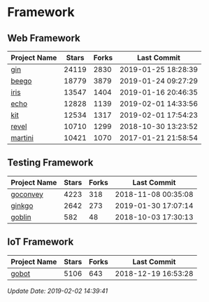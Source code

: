 # Framework

## Web Framework

| Project Name | Stars | Forks | Last Commit |
| ------------ | ----- | ----- | ----------- |
| [gin](https://github.com/gin-gonic/gin) | 24119 | 2830 | 2019-01-25 18:28:39 |
| [beego](https://github.com/astaxie/beego) | 18779 | 3879 | 2019-01-24 09:27:29 |
| [iris](https://github.com/kataras/iris) | 13547 | 1404 | 2019-01-16 20:46:35 |
| [echo](https://github.com/labstack/echo) | 12828 | 1139 | 2019-02-01 14:33:56 |
| [kit](https://github.com/go-kit/kit) | 12534 | 1317 | 2019-02-01 17:54:23 |
| [revel](https://github.com/revel/revel) | 10710 | 1299 | 2018-10-30 13:23:52 |
| [martini](https://github.com/go-martini/martini) | 10421 | 1070 | 2017-01-21 21:58:54 |

## Testing Framework

| Project Name | Stars | Forks | Last Commit |
| ------------ | ----- | ----- | ----------- |
| [goconvey](https://github.com/smartystreets/goconvey) | 4223 | 318 | 2018-11-08 00:35:08 |
| [ginkgo](https://github.com/onsi/ginkgo) | 2642 | 273 | 2019-01-30 17:07:14 |
| [goblin](https://github.com/franela/goblin) | 582 | 48 | 2018-10-03 17:30:13 |

## IoT Framework

| Project Name | Stars | Forks | Last Commit |
| ------------ | ----- | ----- | ----------- |
| [gobot](https://github.com/hybridgroup/gobot) | 5106 | 643 | 2018-12-19 16:53:28 |

*Update Date: 2019-02-02 14:39:41*